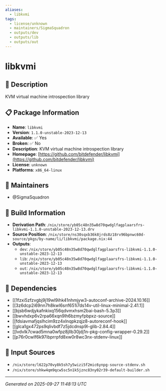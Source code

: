 ```yaml
---
aliases:
  - libkvmi
tags:
  - license/unknown
  - maintainers/SigmaSquadron
  - outputs/dev
  - outputs/lib
  - outputs/out
---
```


# libkvmi

## 📝 Description

KVM virtual machine introspection library

## 📋 Package Information

- **Name**: `libkvmi`
- **Version**: `1.1.0-unstable-2023-12-13`
- **Available**: ✅ Yes
- **Broken**: ✅ No
- **Description**: KVM virtual machine introspection library
- **Homepage**: [https://github.com/bitdefender/libkvmi](https://github.com/bitdefender/libkvmi)
- **License**: `unknown`
- **Platforms**: `x86_64-linux`
## 👥 Maintainers

- @SigmaSquadron


## 🔧 Build Information

- **Derivation Path**: `/nix/store/yb05c48n35w8d70qwdglfagplaarsfrs-libkvmi-1.1.0-unstable-2023-12-13.drv`
- **Source Position**: `/nix/store/ns30sqxb36k8jrds8z18rv96bpnwc60d-source/pkgs/by-name/li/libkvmi/package.nix:44`
- **Outputs**:
  - `dev`:  `/nix/store/yb05c48n35w8d70qwdglfagplaarsfrs-libkvmi-1.1.0-unstable-2023-12-13`
  - `lib`:  `/nix/store/yb05c48n35w8d70qwdglfagplaarsfrs-libkvmi-1.1.0-unstable-2023-12-13`
  - `out`:  `/nix/store/yb05c48n35w8d70qwdglfagplaarsfrs-libkvmi-1.1.0-unstable-2023-12-13`

## 🔗 Dependencies

- [[1fzxi5zfzvgbj9j19wl9ihk41nhmjyw3-autoconf-archive-2024.10.16]]
- [[3z6dcp2i69nn7h8kwl6snf651i7ds14v-util-linux-minimal-2.41.1]]
- [[bjsb6wdjykafnkixq156qdvmxhsm2bai-bash-5.3p3]]
- [[bwvhdxp6v2rpa66xqn9lh6bzmyfpbpxz-source]]
- [[fdsiavmafjqslhcim9zz4xlnqpkzqjz8-autoreconf-hook]]
- [[glca1gx472ps9qlivbdf7z5jdcdnsp9l-glib-2.84.4]]
- [[lvdvlk7cwad5mna0wfpz8jllb30jdj1n-pkg-config-wrapper-0.29.2]]
- [[p76r0cwlf6k97ibprrpfd8xw0r8wc3nx-stdenv-linux]]

## 📁 Input Sources

- `/nix/store/l622p70vy8k5sh7y5wizi5f2mic6ynpg-source-stdenv.sh`
- `/nix/store/shkw4qm9qcw5sc5n1k5jznc83ny02r39-default-builder.sh`

---
*Generated on 2025-09-27 11:48:13 UTC*
